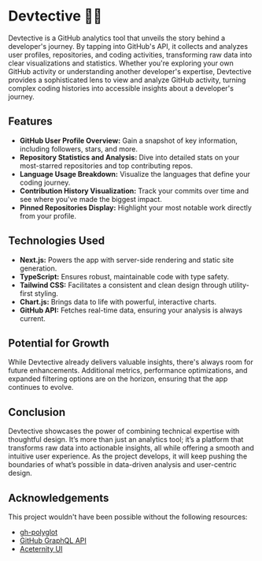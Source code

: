 # Devtective 🕵️‍♂️

Devtective is a GitHub analytics tool that unveils the story behind a developer's journey. By tapping into GitHub's API, it collects and analyzes user profiles, repositories, and coding activities, transforming raw data into clear visualizations and statistics. Whether you're exploring your own GitHub activity or understanding another developer's expertise, Devtective provides a sophisticated lens to view and analyze GitHub activity, turning complex coding histories into accessible insights about a developer's journey.

## Features

- **GitHub User Profile Overview:** Gain a snapshot of key information, including followers, stars, and more.
- **Repository Statistics and Analysis:** Dive into detailed stats on your most-starred repositories and top contributing repos.
- **Language Usage Breakdown:** Visualize the languages that define your coding journey.
- **Contribution History Visualization:** Track your commits over time and see where you've made the biggest impact.
- **Pinned Repositories Display:** Highlight your most notable work directly from your profile.

## Technologies Used

- **Next.js:** Powers the app with server-side rendering and static site generation.
- **TypeScript:** Ensures robust, maintainable code with type safety.
- **Tailwind CSS:** Facilitates a consistent and clean design through utility-first styling.
- **Chart.js:** Brings data to life with powerful, interactive charts.
- **GitHub API:** Fetches real-time data, ensuring your analysis is always current.

## Potential for Growth

While Devtective already delivers valuable insights, there's always room for future enhancements. Additional metrics, performance optimizations, and expanded filtering options are on the horizon, ensuring that the app continues to evolve.

## Conclusion

Devtective showcases the power of combining technical expertise with thoughtful design. It’s more than just an analytics tool; it’s a platform that transforms raw data into actionable insights, all while offering a smooth and intuitive user experience. As the project develops, it will keep pushing the boundaries of what’s possible in data-driven analysis and user-centric design.

## Acknowledgements

This project wouldn't have been possible without the following resources:

- [gh-polyglot](https://www.npmjs.com/package/gh-polyglot)
- [GitHub GraphQL API](https://docs.github.com/en/graphql)
- [Aceternity UI](https://ui.aceternity.com/)
